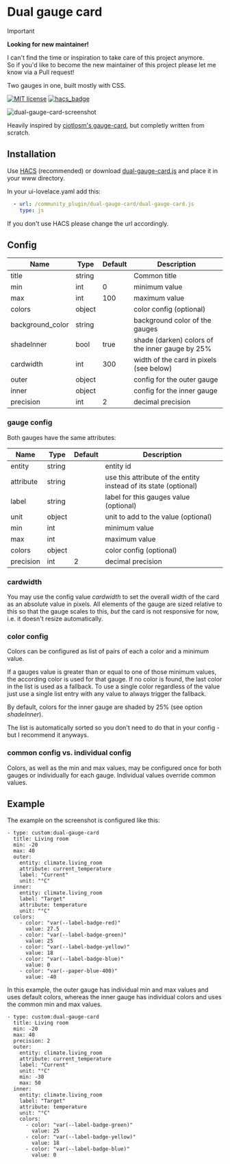 # Dual gauge card

> [!IMPORTANT]
> **Looking for new maintainer!**
> 
> I can't find the time or inspiration to take care of this project anymore.  
> So if you'd like to become the new maintainer of this project please let me know via a Pull request!

  
Two gauges in one, built mostly with CSS.

[![MIT license](https://img.shields.io/badge/License-MIT-blue.svg)](LICENSE)
[![hacs_badge](https://img.shields.io/badge/HACS-Default-orange.svg)](https://github.com/custom-components/hacs)


![dual-gauge-card-screenshot](https://user-images.githubusercontent.com/2353088/43733272-5f59d8fe-99b4-11e8-8161-0c55e096b862.png)


Heavily inspired by [ciotlosm's gauge-card](https://github.com/ciotlosm/custom-lovelace/), but completly written
from scratch.

## Installation

Use [HACS](https://github.com/custom-components/hacs) (recommended)
or download [dual-gauge-card.js](https://github.com/Wallabeng/dual-gauge-card/blob/master/dual-gauge-card.js) and place it in your www directory.

In your ui-lovelace.yaml add this:
```yaml
  - url: /community_plugin/dual-gauge-card/dual-gauge-card.js
    type: js
```

If you don't use HACS please change the url accordingly.

## Config

| Name             | Type   | Default | Description                                      |
|------------------|--------|---------|--------------------------------------------------|
| title            | string |         | Common title                                     |
| min              | int    | 0       | minimum value                                    |
| max              | int    | 100     | maximum value                                    |
| colors           | object |         | color config (optional)                          |
| background_color | string |         | background color of the gauges                   |
| shadeInner       | bool   | true    | shade (darken) colors of the inner gauge by 25%  |
| cardwidth        | int    | 300     | width of the card in pixels (see below)          |
| outer            | object |         | config for the outer gauge                       |
| inner            | object |         | config for the inner gauge                       |
| precision        | int    | 2       | decimal precision                                |

### gauge config

Both gauges have the same attributes:

| Name      | Type   | Default | Description                                                      |
|-----------|--------|---------|------------------------------------------------------------------|
| entity    | string |         | entity id                                                        |
| attribute | string |         | use this attribute of the entity instead of its state (optional) |
| label     | string |         | label for this gauges value (optional)                           |
| unit      | object |         | unit to add to the value (optional)                              |
| min       | int    |         | minimum value                                                    |
| max       | int    |         | maximum value                                                    |
| colors    | object |         | color config (optional)                                          |
| precision | int    | 2       | decimal precision                                                |

### cardwidth

You may use the config value _cardwidth_ to set the overall width of the card as an absolute value in pixels.
All elements of the gauge are sized relative to this so that the gauge scales to this, _but_ the card is not
responsive for now, i.e. it doesn't resize automatically.


### color config

Colors can be configured as list of pairs of each a color and a minimum value.

If a gauges value is greater than or equal to one of those minimum values, the according color 
is used for that gauge. If no color is found, the last color in the list is used as a fallback.
To use a single color regardless of the value just use a single list entry with any value to always trigger
the fallback.

By default, colors for the inner gauge are shaded by 25% (see option _shadeInner_).

The list is automatically sorted so you don't need to do that in your config - but I recommend it anyways.

### common config vs. individual config

Colors, as well as the min and max values, may be configured once for both gauges or individually for each gauge. Individual values override common values.

## Example

The example on the screenshot is configured like this:
```
- type: custom:dual-gauge-card
  title: Living room
  min: -20
  max: 40
  outer:
    entity: climate.living_room
    attribute: current_temperature
    label: "Current"
    unit: "°C"
  inner:
    entity: climate.living_room
    label: "Target"
    attribute: temperature
    unit: "°C"
  colors:
    - color: "var(--label-badge-red)"
      value: 27.5
    - color: "var(--label-badge-green)"
      value: 25
    - color: "var(--label-badge-yellow)"
      value: 18
    - color: "var(--label-badge-blue)"
      value: 0
    - color: "var(--paper-blue-400)"
      value: -40
```

In this example, the outer gauge has individual min and max values and uses default colors, whereas the inner
gauge has individual colors and uses the common min and max values.
```
- type: custom:dual-gauge-card
  title: Living room
  min: -20
  max: 40
  precision: 2
  outer:
    entity: climate.living_room
    attribute: current_temperature
    label: "Current"
    unit: "°C"
    min: -30
    max: 50
  inner:
    entity: climate.living_room
    label: "Target"
    attribute: temperature
    unit: "°C"
    colors:
      - color: "var(--label-badge-green)"
        value: 25
      - color: "var(--label-badge-yellow)"
        value: 18
      - color: "var(--label-badge-blue)"
        value: 0
```

